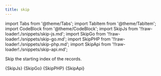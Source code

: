 ```yaml
---
title: skip
---
```


import Tabs from '@theme/Tabs';
import TabItem from '@theme/TabItem';
import CodeBlock from '@theme/CodeBlock';
import SkipJs from '!!raw-loader!./snippets/skip-js.md';
import SkipGo from '!!raw-loader!./snippets/skip-go.md';
import SkipPHP from '!!raw-loader!./snippets/skip-php.md';
import SkipApi from '!!raw-loader!./snippets/skip-api.md';

Skip the starting index of the records.

<Tabs>
  <TabItem value="javascript" label="Javascript" default>
    <CodeBlock className="language-jsx">
      {SkipJs}
    </CodeBlock>
  </TabItem>
  <TabItem value="go" label="Go" default>
    <CodeBlock className="language-jsx">
      {SkipGo}
    </CodeBlock>
  </TabItem>
  <TabItem value="php" label="PHP" default>
    <CodeBlock className="language-jsx">
      {SkipPHP}
    </CodeBlock>
  </TabItem>
  <TabItem value="API" label="API">
    <CodeBlock className="language-jsx" title="[GET]">
      {SkipApi}
    </CodeBlock>
  </TabItem>
</Tabs>
